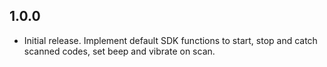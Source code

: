 ## 1.0.0

* Initial release. Implement default SDK functions to start, stop and catch scanned codes, set beep and vibrate on scan.
